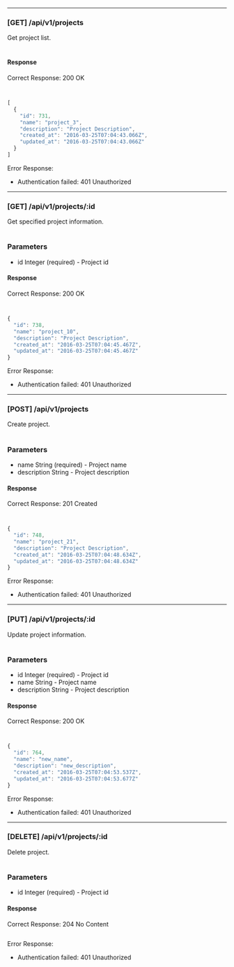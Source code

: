 
----

### [GET] /api/v1/projects

Get project list.

#

#### Response

Correct Response: 200 OK

```javascript


[
  {
    "id": 731,
    "name": "project_3",
    "description": "Project Description",
    "created_at": "2016-03-25T07:04:43.066Z",
    "updated_at": "2016-03-25T07:04:43.066Z"
  }
]
```

Error Response:

- Authentication failed: 401 Unauthorized


----

### [GET] /api/v1/projects/:id

Get specified project information.

#
### Parameters
* id Integer (required) - Project id


#### Response

Correct Response: 200 OK

```javascript


{
  "id": 738,
  "name": "project_10",
  "description": "Project Description",
  "created_at": "2016-03-25T07:04:45.467Z",
  "updated_at": "2016-03-25T07:04:45.467Z"
}
```

Error Response:

- Authentication failed: 401 Unauthorized


----

### [POST] /api/v1/projects

Create project.

#
### Parameters
* name String (required) - Project name
* description String - Project description


#### Response

Correct Response: 201 Created

```javascript


{
  "id": 748,
  "name": "project_21",
  "description": "Project Description",
  "created_at": "2016-03-25T07:04:48.634Z",
  "updated_at": "2016-03-25T07:04:48.634Z"
}
```

Error Response:

- Authentication failed: 401 Unauthorized


----

### [PUT] /api/v1/projects/:id

Update project information.

#
### Parameters
* id Integer (required) - Project id
* name String - Project name
* description String - Project description


#### Response

Correct Response: 200 OK

```javascript


{
  "id": 764,
  "name": "new_name",
  "description": "new_description",
  "created_at": "2016-03-25T07:04:53.537Z",
  "updated_at": "2016-03-25T07:04:53.677Z"
}
```

Error Response:

- Authentication failed: 401 Unauthorized


----

### [DELETE] /api/v1/projects/:id

Delete project.

#
### Parameters
* id Integer (required) - Project id


#### Response

Correct Response: 204 No Content

```javascript

```

Error Response:

- Authentication failed: 401 Unauthorized
